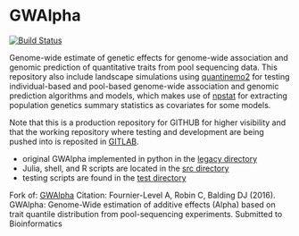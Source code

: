 # GWAlpha

[![Build Status](https://travis-ci.com/jeffersonfparil/GWAlpha.svg?branch=master)](https://travis-ci.com/jeffersonfparil/GWAlpha)

<!--- [![CircleCI](https://circleci.com/gh/jeffersonfparil/GWAlpha.svg?style=shield)](https://circleci.com/gh/jeffersonfparil/GWAlpha) --->

Genome-wide estimate of genetic effects for genome-wide association and genomic prediction of quantitative traits from pool sequencing data. This repository also include landscape simulations using [quantinemo2](https://github.com/jgx65/quantinemo) for testing individual-based and pool-based genome-wide association and genomic prediction algorithms and models, which makes use of [npstat](https://github.com/lucaferretti/npstat) for extracting population genetics summary statistics as covariates for some models.

Note that this is a production repository for GITHUB for higher visibility and that the working repository where testing and development are being pushed into is reposited in [GITLAB](https://gitlab.com/jeffersonfparil/genomic_prediction).

- original GWAlpha implemented in python in the [legacy directory](https://github.com/jeffersonfparil/GWAlpha/tree/master/legacy)
- Julia, shell, and R scripts are located in the [src directory](https://github.com/jeffersonfparil/GWAlpha/tree/master/src)
- testing scripts are found in the [test directory](https://github.com/jeffersonfparil/GWAlpha/tree/master/test)

Fork of:
[GWAlpha](https://github.com/aflevel/GWAlpha)
Citation:
Fournier-Level A, Robin C, Balding DJ (2016). GWAlpha: Genome-Wide estimation of additive effects (Alpha) based on trait quantile distribution from pool-sequencing experiments. Submitted to Bioinformatics
